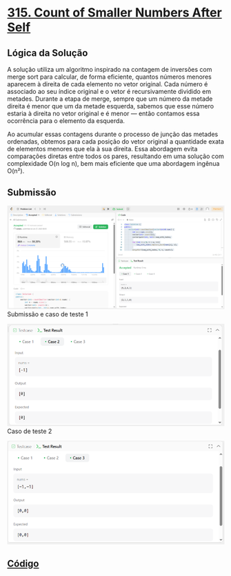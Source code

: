 # [315. Count of Smaller Numbers After Self](https://leetcode.com/problems/count-of-smaller-numbers-after-self/description/)

## Lógica da Solução 

A solução utiliza um algoritmo inspirado na contagem de inversões com merge sort para calcular, de forma eficiente, quantos números menores aparecem à direita de cada elemento no vetor original. Cada número é associado ao seu índice original e o vetor é recursivamente dividido em metades. Durante a etapa de merge, sempre que um número da metade direita é menor que um da metade esquerda, sabemos que esse número estaria à direita no vetor original e é menor — então contamos essa ocorrência para o elemento da esquerda.

Ao acumular essas contagens durante o processo de junção das metades ordenadas, obtemos para cada posição do vetor original a quantidade exata de elementos menores que ela à sua direita. Essa abordagem evita comparações diretas entre todos os pares, resultando em uma solução com complexidade O(n log n), bem mais eficiente que uma abordagem ingênua O(n²).

## Submissão

![Submissão](/assets/315_submit.png)
Submissão e caso de teste 1

![Caso de Teste 2](/assets/315_case2.png)
Caso de teste 2

![Submissão](/assets/315_case3.png)

## [Código](./315_CountofSmaller.cpp)